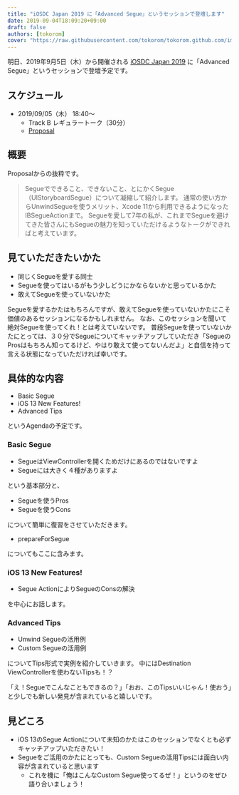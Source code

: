 ```yaml
---
title: "iOSDC Japan 2019 に「Advanced Segue」というセッションで登壇します"
date: 2019-09-04T18:09:20+09:00
draft: false
authors: [tokorom]
cover: "https://raw.githubusercontent.com/tokorom/tokorom.github.com/images/images/iosdc_2019.png"
---
```


明日、2019年9月5日（木）から開催される [iOSDC Japan 2019](https://iosdc.jp/2019/) に「Advanced Segue」というセッションで登壇予定です。

## スケジュール

- 2019/09/05（木） 18:40〜
    - Track B レギュラートーク（30分）
    - [Proposal](https://fortee.jp/iosdc-japan-2019/proposal/cde5fefc-f899-4dea-b356-bd556f625b83)

## 概要

Proposalからの抜粋です。

> Segueでできること、できないこと、とにかくSegue（UIStoryboardSegue）について凝縮して紹介します。
> 通常の使い方からUnwindSegueを使うメリット、Xcode 11から利用できるようになったIBSegueActionまで。
> Segueを愛して7年の私が、これまでSegueを避けてきた皆さんにもSegueの魅力を知っていただけるようなトークができればと考えています。

## 見ていただきたいかた

- 同じくSegueを愛する同士
- Segueを使ってはいるがもう少しどうにかならないかと思っているかた
- 敢えてSegueを使っていないかた

Segueを愛するかたはもちろんですが、敢えてSegueを使っていないかたにこそ価値のあるセッションになるかもしれません。
なお、このセッションを聞いて絶対Segueを使ってくれ！とは考えていないです。
普段Segueを使っていないかたにとっては、３０分でSegueについてキャッチアップしていただき「SegueのProsはもちろん知ってるけど、やはり敢えて使ってないんだよ」と自信を持って言える状態になっていただければ幸いです。

## 具体的な内容

- Basic Segue
- iOS 13 New Features!
- Advanced Tips

というAgendaの予定です。

### Basic Segue

- SegueはViewControllerを開くためだけにあるのではないですよ
- Segueには大きく４種がありますよ

という基本部分と、

- Segueを使うPros
- Segueを使うCons

について簡単に復習をさせていただきます。

- prepareForSegue

についてもここに含みます。

### iOS 13 New Features!

- Segue ActionによりSegueのConsの解決

を中心にお話します。

### Advanced Tips

- Unwind Segueの活用例
- Custom Segueの活用例

についてTips形式で実例を紹介していきます。
中にはDestination ViewControllerを使わないTipsも！？

「え！Segueでこんなこともできるの？」「おお、このTipsいいじゃん！使おう」と少しでも新しい発見が含まれていると嬉しいです。

## 見どころ

- iOS 13のSegue Actionについて未知のかたはこのセッションでなくとも必ずキャッチアップいただきたい！
- Segueをご活用のかたにとっても、Custom Segueの活用Tipsには面白い内容が含まれていると思います
  - これを機に「俺はこんなCustom Segue使ってるぜ！」というのをぜひ語り合いましょう！

